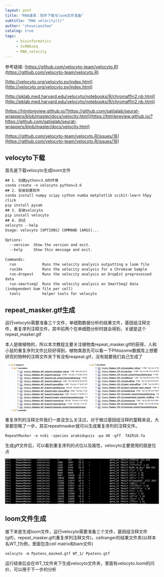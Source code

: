 ```yaml
---
layout: post
title: "RNA速率：软件下载与loom文件准备"
subtitle: "RNA velocity(1)"
author: "zhouxiaozhao"
catalog: true
tags:
     - bioinformatics
     - ScRNAseq
     - RNA_velocity
---
```






参考链接:
[https://github.com/velocyto-team/velocyto.R](https://github.com/velocyto-team/velocyto.R)

[http://velocyto.org/velocyto.py/index.html](http://velocyto.org/velocyto.py/index.html)

[http://pklab.med.harvard.edu/velocyto/notebooks/R/chromaffin2.nb.html](http://pklab.med.harvard.edu/velocyto/notebooks/R/chromaffin2.nb.html)

[https://htmlpreview.github.io/?https://github.com/satijalab/seurat-wrappers/blob/master/docs/velocity.html](https://htmlpreview.github.io/?https://github.com/satijalab/seurat-wrappers/blob/master/docs/velocity.html)

[https://github.com/velocyto-team/velocyto.R/issues/16](https://github.com/velocyto-team/velocyto.R/issues/16)

## velocyto下载

首先是下载velocyto生成loom文件

```
## 1. 创建python>3.6的环境
conda create -n velocyto python=3.6
## 2. 安装前置软件
conda install numpy scipy cython numba matplotlib scikit-learn h5py click
pip install pysam
## 3. 安装velocyto
pip install velocyto
## 4. 测试
velocyto --help
Usage: velocyto [OPTIONS] COMMAND [ARGS]...

Options:
  --version  Show the version and exit.
  --help     Show this message and exit.

Commands:
  run            Runs the velocity analysis outputting a loom file
  run10x         Runs the velocity analysis for a Chromium Sample
  run-dropest    Runs the velocity analysis on DropEst preprocessed data
  run-smartseq2  Runs the velocity analysis on SmartSeq2 data (independent bam file per cell)
  tools          helper tools for velocyto
```

## repeat_masker.gtf生成

运行velocyto需要准备三个文件，单细胞数据分析的结果文件，基因组注释文件，重复序列注释文件，其中前两个在单细胞分析时就会得到，关键是这个repeat_masker.gtf

本人是做植物的，所以本次教程主要关注植物类repeat_masker.gtf的获得，人和小鼠的重复序列文件比较好得到，植物类首先可以看一下Phtozome数据库上想要研究的物种的注释文件夹下有没有reapeat.gtf，没有就要我们自己生成了

![image-20201124191831469](/img/posts/2020.11.10/image-20201124191831469.png)

重复序列的注释文件我们一直没怎么关注过，对于做过基因组注释的童鞋来说，大家都忽略了一步，其实repeatmasker就可以生成重复序列的注释文件。

```
RepeatMasker -e ncbi -species arabidopsis -pa 40 -gff  TAIR10.fa
```

生成gff文件后，可以看到重复序列的点位以及属性，velocyto主要使用的就是位点

![image-20201124191648003](/img/posts/2020.11.10/image-20201124191648003.png)

## loom文件生成

接下来是生成loom文件，运行velocyto需要准备三个文件，基因组注释文件(gtf)，repeat_masker.gtf(重复序列注释文件)，cellranger的结果文件夹(以样本名WT_1为例，里面包含cell matrix和bam文件)

```
velocyto -m Ppatens_masked.gtf WT_1/ Ppatens.gtf
```

运行结束后会在WT_1文件夹下生成velocyto文件夹，里面有velocyto.loom的问价，可以用于下一步的分析